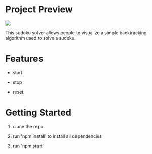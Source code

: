 # Project Preview
![](https://media2.giphy.com/media/pny4FrpjB0LPQJ3zvT/giphy.gif)

This sudoku solver allows people to visualize a simple backtracking algorithm used to solve a sudoku.

# Features

- start

- stop

- reset

# Getting Started

1. clone the repo

2. run 'npm install' to install all dependencies

3. run 'npm start'
